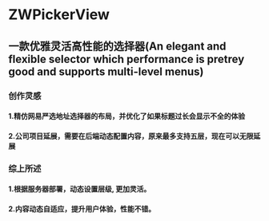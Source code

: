 # ZWPickerView
## 一款优雅灵活高性能的选择器(An elegant and flexible  selector which performance is  pretrey good and  supports multi-level menus)
### 创作灵感
#### 1.精仿网易严选地址选择器的布局，并优化了如果标题过长会显示不全的体验
#### 2.公司项目延展，需要在后端动态配置内容，原来最多支持五层，现在可以无限延展
### 综上所述
#### 1.根据服务器部署，动态设置层级, 更加灵活。
#### 2.内容动态自适应，提升用户体验，性能不错。
